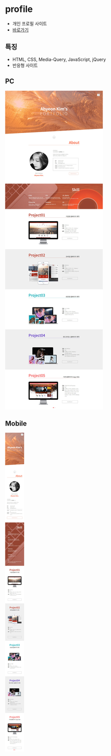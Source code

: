 # profile
- 개인 프로필 사이트
- [바로가기](https://may54ther.github.io/profile)

## 특징
- HTML, CSS, Media-Query, JavaScript, jQuery
- 반응형 사이트

## PC
![Screenshot](./screenshot/screenshot.jpg)

## Mobile
![Screenshot](./screenshot/screenshot_mb.jpg)
